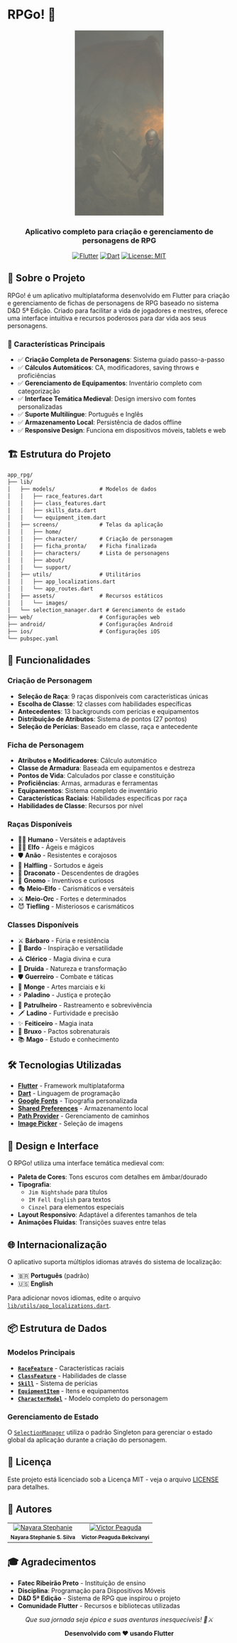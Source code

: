 # RPGo! 🎲

<div align="center">
  <img src="lib/assets/images/image_dracon_inicio.png" alt="RPGo! Logo" width="200"/>
  
  <h3>Aplicativo completo para criação e gerenciamento de personagens de RPG</h3>
  
  [![Flutter](https://img.shields.io/badge/Flutter-02569B?style=for-the-badge&logo=flutter&logoColor=white)](https://flutter.dev)
  [![Dart](https://img.shields.io/badge/Dart-0175C2?style=for-the-badge&logo=dart&logoColor=white)](https://dart.dev)
  [![License: MIT](https://img.shields.io/badge/License-MIT-yellow.svg?style=for-the-badge)](https://opensource.org/licenses/MIT)
</div>

## 📖 Sobre o Projeto

RPGo! é um aplicativo multiplataforma desenvolvido em Flutter para criação e gerenciamento de fichas de personagens de RPG baseado no sistema D&D 5ª Edição. Criado para facilitar a vida de jogadores e mestres, oferece uma interface intuitiva e recursos poderosos para dar vida aos seus personagens.

### 🎯 Características Principais

- ✅ **Criação Completa de Personagens**: Sistema guiado passo-a-passo
- ✅ **Cálculos Automáticos**: CA, modificadores, saving throws e proficiências
- ✅ **Gerenciamento de Equipamentos**: Inventário completo com categorização
- ✅ **Interface Temática Medieval**: Design imersivo com fontes personalizadas
- ✅ **Suporte Multilíngue**: Português e Inglês
- ✅ **Armazenamento Local**: Persistência de dados offline
- ✅ **Responsive Design**: Funciona em dispositivos móveis, tablets e web

## 🏗️ Estrutura do Projeto

```
app_rpg/
├── lib/
│   ├── models/              # Modelos de dados
│   │   ├── race_features.dart
│   │   ├── class_features.dart
│   │   ├── skills_data.dart
│   │   └── equipment_item.dart
│   ├── screens/             # Telas da aplicação
│   │   ├── home/
│   │   ├── character/       # Criação de personagem
│   │   ├── ficha_pronta/    # Ficha finalizada
│   │   ├── characters/      # Lista de personagens
│   │   ├── about/
│   │   └── support/
│   ├── utils/               # Utilitários
│   │   ├── app_localizations.dart
│   │   └── app_routes.dart
│   ├── assets/              # Recursos estáticos
│   │   └── images/
│   └── selection_manager.dart # Gerenciamento de estado
├── web/                     # Configurações web
├── android/                 # Configurações Android
├── ios/                     # Configurações iOS
└── pubspec.yaml
```

## 🚀 Funcionalidades

### Criação de Personagem
- **Seleção de Raça**: 9 raças disponíveis com características únicas
- **Escolha de Classe**: 12 classes com habilidades específicas
- **Antecedentes**: 13 backgrounds com perícias e equipamentos
- **Distribuição de Atributos**: Sistema de pontos (27 pontos)
- **Seleção de Perícias**: Baseado em classe, raça e antecedente

### Ficha de Personagem
- **Atributos e Modificadores**: Cálculo automático
- **Classe de Armadura**: Baseada em equipamentos e destreza
- **Pontos de Vida**: Calculados por classe e constituição
- **Proficiências**: Armas, armaduras e ferramentas
- **Equipamentos**: Sistema completo de inventário
- **Características Raciais**: Habilidades específicas por raça
- **Habilidades de Classe**: Recursos por nível

### Raças Disponíveis
- 🧙‍♂️ **Humano** - Versáteis e adaptáveis
- 🧝‍♀️ **Elfo** - Ágeis e mágicos
- 🛡️ **Anão** - Resistentes e corajosos
- 🏹 **Halfling** - Sortudos e ágeis
- 🐉 **Draconato** - Descendentes de dragões
- 🔬 **Gnomo** - Inventivos e curiosos
- 🎭 **Meio-Elfo** - Carismáticos e versáteis
- ⚔️ **Meio-Orc** - Fortes e determinados
- 😈 **Tiefling** - Misteriosos e carismáticos

### Classes Disponíveis
- ⚔️ **Bárbaro** - Fúria e resistência
- 🎵 **Bardo** - Inspiração e versatilidade
- ⛪ **Clérico** - Magia divina e cura
- 🌿 **Druida** - Natureza e transformação
- 🛡️ **Guerreiro** - Combate e táticas
- 🥊 **Monge** - Artes marciais e ki
- ⚡ **Paladino** - Justiça e proteção
- 🏹 **Patrulheiro** - Rastreamento e sobrevivência
- 🗡️ **Ladino** - Furtividade e precisão
- ✨ **Feiticeiro** - Magia inata
- 🔮 **Bruxo** - Pactos sobrenaturais
- 📚 **Mago** - Estudo e conhecimento

## 🛠️ Tecnologias Utilizadas

- **[Flutter](https://flutter.dev)** - Framework multiplataforma
- **[Dart](https://dart.dev)** - Linguagem de programação
- **[Google Fonts](https://pub.dev/packages/google_fonts)** - Tipografia personalizada
- **[Shared Preferences](https://pub.dev/packages/shared_preferences)** - Armazenamento local
- **[Path Provider](https://pub.dev/packages/path_provider)** - Gerenciamento de caminhos
- **[Image Picker](https://pub.dev/packages/image_picker)** - Seleção de imagens


## 🎨 Design e Interface

O RPGo! utiliza uma interface temática medieval com:
- **Paleta de Cores**: Tons escuros com detalhes em âmbar/dourado
- **Tipografia**: 
  - `Jim Nightshade` para títulos
  - `IM Fell English` para textos
  - `Cinzel` para elementos especiais
- **Layout Responsivo**: Adaptável a diferentes tamanhos de tela
- **Animações Fluidas**: Transições suaves entre telas

## 🌐 Internacionalização

O aplicativo suporta múltiplos idiomas através do sistema de localização:
- 🇧🇷 **Português** (padrão)
- 🇺🇸 **English**

Para adicionar novos idiomas, edite o arquivo [`lib/utils/app_localizations.dart`](lib/utils/app_localizations.dart).

## 📦 Estrutura de Dados

### Modelos Principais
- **[`RaceFeature`](lib/models/race_features.dart)** - Características raciais
- **[`ClassFeature`](lib/models/class_features.dart)** - Habilidades de classe
- **[`Skill`](lib/models/skills_data.dart)** - Sistema de perícias
- **[`EquipmentItem`](lib/models/equipment_item.dart)** - Itens e equipamentos
- **[`CharacterModel`](lib/models/character_model.dart)** - Modelo completo do personagem

### Gerenciamento de Estado
O [`SelectionManager`](lib/selection_manager.dart) utiliza o padrão Singleton para gerenciar o estado global da aplicação durante a criação do personagem.

## 📄 Licença

Este projeto está licenciado sob a Licença MIT - veja o arquivo [LICENSE](LICENSE) para detalhes.

## 👥 Autores

<table>
  <tr>
    <td align="center">
      <a href="#">
        <img src="https://github.com/NayaStephanie" width="100px;" alt="Nayara Stephanie"/><br>
        <sub><b>Nayara Stephanie S. Silva</b></sub>
      </a>
    </td>
    <td align="center">
      <a href="#">
        <img src="https://github.com/victor-peaguda.png" width="100px;" alt="Victor Peaguda"/><br>
        <sub><b>Victor Peaguda Bekcivanyi</b></sub>
      </a>
    </td>
  </tr>
</table>

## 🎓 Agradecimentos

- **Fatec Ribeirão Preto** - Instituição de ensino
- **Disciplina**: Programação para Dispositivos Móveis
- **D&D 5ª Edição** - Sistema de RPG que inspirou o projeto
- **Comunidade Flutter** - Recursos e bibliotecas utilizadas

<div align="center">
  <p><em>Que sua jornada seja épica e suas aventuras inesquecíveis! 🐉⚔️</em></p>
  
  **Desenvolvido com ❤️ usando Flutter**
</div>
